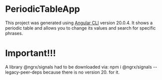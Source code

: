 # PeriodicTableApp

This project was generated using [Angular CLI](https://github.com/angular/angular-cli) version 20.0.4.
It shows a periodic table and allows you to change its values and search for specific phrases.

# Important!!!
A library @ngrx/signals had to be downloaded via: npm i @ngrx/signals --legacy-peer-deps because there is no version 20. for it.
